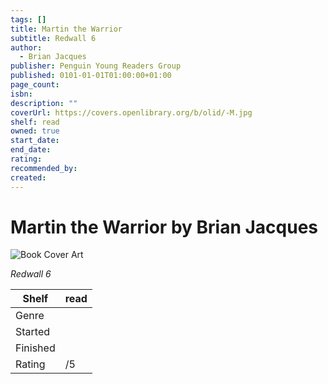 ```yaml
---
tags: []
title: Martin the Warrior
subtitle: Redwall 6
author:
  - Brian Jacques
publisher: Penguin Young Readers Group
published: 0101-01-01T01:00:00+01:00
page_count: 
isbn: 
description: ""
coverUrl: https://covers.openlibrary.org/b/olid/-M.jpg
shelf: read
owned: true
start_date: 
end_date: 
rating: 
recommended_by: 
created: 
---
```


# Martin the Warrior by Brian Jacques

![Book Cover Art](https://covers.openlibrary.org/b/olid/-M.jpg)

_Redwall 6_

| Shelf | read |
| --- | --- |
| Genre |  |
| Started |  |
| Finished |  |
| Rating | /5 |

